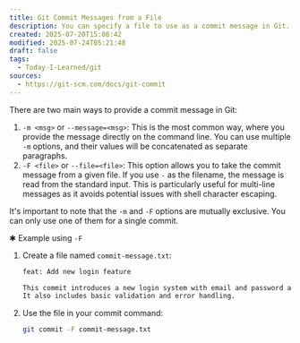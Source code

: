 ```yaml
---
title: Git Commit Messages from a File
description: You can specify a file to use as a commit message in Git. This is a clean approach for writing longer or more detailed commit messages.
created: 2025-07-20T15:08:42
modified: 2025-07-24T05:21:48
draft: false
tags:
  - Today-I-Learned/git
sources:
  - https://git-scm.com/docs/git-commit
---
```


There are two main ways to provide a commit message in Git:

1. `-m <msg>` or `--message=<msg>`: This is the most common way, where you provide the message directly on the command line. You can use multiple `-m` options, and their values will be concatenated as separate paragraphs.
2. `-F <file>` or `--file=<file>`: This option allows you to take the commit message from a given file. If you use `-` as the filename, the message is read from the standard input. This is particularly useful for multi-line messages as it avoids potential issues with shell character escaping.

It's important to note that the `-m` and `-F` options are mutually exclusive. You can only use one of them for a single commit.

✱ Example using `-F`

1. Create a file named `commit-message.txt`:

   ```txt
   feat: Add new login feature

   This commit introduces a new login system with email and password authentication.
   It also includes basic validation and error handling.
   ```

2. Use the file in your commit command:

   ```bash
   git commit -F commit-message.txt
   ```
